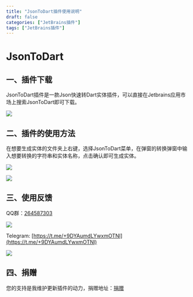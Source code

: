 ```yaml
---
title: "JsonToDart插件使用说明"
draft: false
categories: ["JetBrains插件"]
tags: ["JetBrains插件"]
---
```


# JsonToDart

## 一、插件下载

JsonToDart插件是一款Json快速转Dart实体插件，可以直接在Jetbrains应用市场上搜索JsonToDart即可下载。

![](/images/jsontodart.png)

## 二、插件的使用方法

在想要生成实体的文件夹上右键，选择JsonToDart菜单，在弹窗的转换弹窗中输入想要转换的字符串和实体名称，点击确认即可生成实体。

![](/images/jsontodart_1.png)

![](/images/jsontorust_3.png)

## 三、使用反馈

QQ群：[264587303](https://jq.qq.com/?_wv=1027&k=96R8fd5v)

![](/images/qq_ercode.jpeg)

Telegram: [https://t.me/+9DYAumdLYwxmOTNl](https://t.me/+9DYAumdLYwxmOTNl)

![](/images/tg_ercode.jpeg)

## 四、捐赠

您的支持是我维护更新插件的动力，捐赠地址：[捐赠](https://rmondjone.github.io/%E5%85%B3%E4%BA%8E%E6%88%91/)




